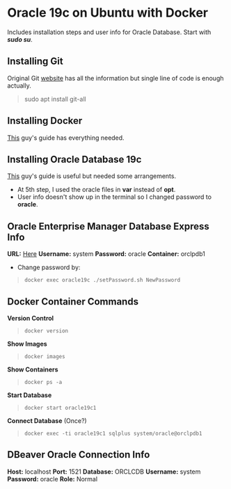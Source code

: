 # Oracle 19c on Ubuntu with Docker
Includes installation steps and user info for Oracle Database. Start with ***sudo su***.

## Installing Git
Original Git [website](https://git-scm.com/book/en/v2/Getting-Started-Installing-Git) has all the information but single line of code is enough actually.
> sudo apt install git-all

## Installing Docker
[This](https://sistemdostu.com/ubuntu-20-04-docker-kurulumu/) guy's guide has everything needed.

## Installing Oracle Database 19c
[This](https://mkc110891.medium.com/oracle-19c-on-ubuntu-18-04-docker-6898cd2916f9) guy's guide is useful but needed some arrangements.
- At 5th step, I used the oracle files in **var** instead of **opt**.
- User info doesn't show up in the terminal so I changed password to **oracle**.

## Oracle Enterprise Manager Database Express Info
**URL:** [Here](https://localhost:5500/em/shell)
**Username:** system
**Password:** oracle
**Container:** orclpdb1
- Change password by:
> `docker exec oracle19c ./setPassword.sh NewPassword`

## Docker Container Commands
**Version Control**
> `docker version`

**Show Images**
> `docker images`

**Show Containers**
> `docker ps -a`

**Start Database**
> `docker start oracle19c1`

**Connect Database** (Once?)
> `docker exec -ti oracle19c1 sqlplus system/oracle@orclpdb1`

## DBeaver Oracle Connection Info
**Host:** localhost
**Port:** 1521
**Database:** ORCLCDB
**Username:** system
**Password:** oracle
**Role:** Normal

